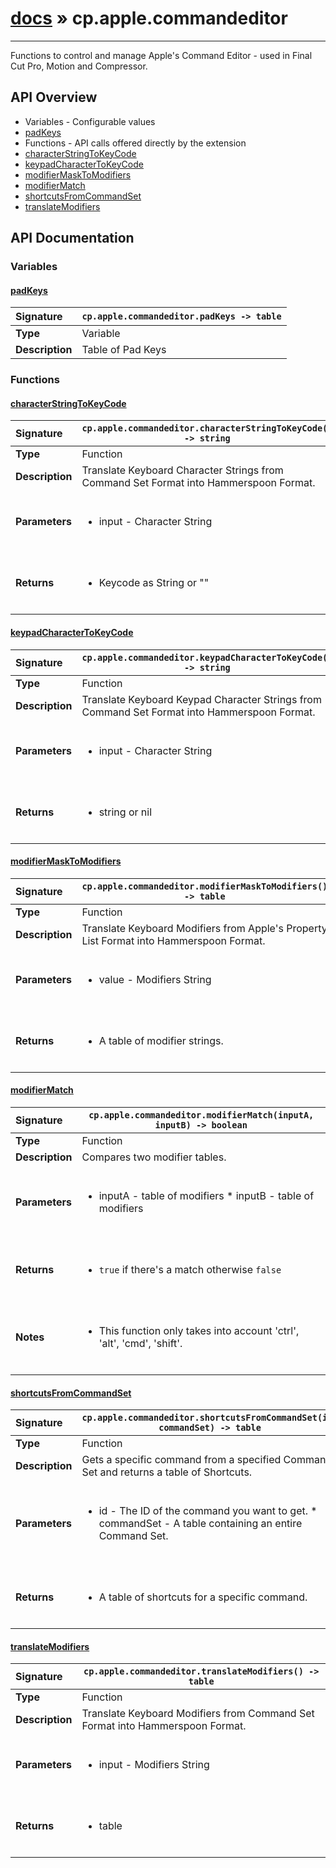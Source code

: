 # [docs](index.md) » cp.apple.commandeditor
---

Functions to control and manage Apple's Command Editor - used in Final Cut Pro,
Motion and Compressor.

## API Overview
* Variables - Configurable values
 * [padKeys](#padkeys)
* Functions - API calls offered directly by the extension
 * [characterStringToKeyCode](#characterstringtokeycode)
 * [keypadCharacterToKeyCode](#keypadcharactertokeycode)
 * [modifierMaskToModifiers](#modifiermasktomodifiers)
 * [modifierMatch](#modifiermatch)
 * [shortcutsFromCommandSet](#shortcutsfromcommandset)
 * [translateModifiers](#translatemodifiers)

## API Documentation

### Variables

#### [padKeys](#padkeys)
| <span style="float: left;">**Signature**</span> | <span style="float: left;">`cp.apple.commandeditor.padKeys -> table` </span>                                                          |
| -----------------------------------------------------|---------------------------------------------------------------------------------------------------------|
| **Type**                                             | Variable                                                                                         |
| **Description**                                      | Table of Pad Keys                                                                                         |

### Functions

#### [characterStringToKeyCode](#characterstringtokeycode)
| <span style="float: left;">**Signature**</span> | <span style="float: left;">`cp.apple.commandeditor.characterStringToKeyCode() -> string` </span>                                                          |
| -----------------------------------------------------|---------------------------------------------------------------------------------------------------------|
| **Type**                                             | Function                                                                                         |
| **Description**                                      | Translate Keyboard Character Strings from Command Set Format into Hammerspoon Format.                                                                                         |
| **Parameters**                                       | <ul><br /><li>input - Character String</li><br /></ul>                                        |
| **Returns**                                          | <ul><br /><li>Keycode as String or ""</li><br /></ul>                                           |

#### [keypadCharacterToKeyCode](#keypadcharactertokeycode)
| <span style="float: left;">**Signature**</span> | <span style="float: left;">`cp.apple.commandeditor.keypadCharacterToKeyCode() -> string` </span>                                                          |
| -----------------------------------------------------|---------------------------------------------------------------------------------------------------------|
| **Type**                                             | Function                                                                                         |
| **Description**                                      | Translate Keyboard Keypad Character Strings from Command Set Format into Hammerspoon Format.                                                                                         |
| **Parameters**                                       | <ul><br /><li>input - Character String</li><br /></ul>                                        |
| **Returns**                                          | <ul><br /><li>string or nil</li><br /></ul>                                           |

#### [modifierMaskToModifiers](#modifiermasktomodifiers)
| <span style="float: left;">**Signature**</span> | <span style="float: left;">`cp.apple.commandeditor.modifierMaskToModifiers() -> table` </span>                                                          |
| -----------------------------------------------------|---------------------------------------------------------------------------------------------------------|
| **Type**                                             | Function                                                                                         |
| **Description**                                      | Translate Keyboard Modifiers from Apple's Property List Format into Hammerspoon Format.                                                                                         |
| **Parameters**                                       | <ul><br /><li>value - Modifiers String</li><br /></ul>                                        |
| **Returns**                                          | <ul><br /><li>A table of modifier strings.</li><br /></ul>                                           |

#### [modifierMatch](#modifiermatch)
| <span style="float: left;">**Signature**</span> | <span style="float: left;">`cp.apple.commandeditor.modifierMatch(inputA, inputB) -> boolean` </span>                                                          |
| -----------------------------------------------------|---------------------------------------------------------------------------------------------------------|
| **Type**                                             | Function                                                                                         |
| **Description**                                      | Compares two modifier tables.                                                                                         |
| **Parameters**                                       | <ul><br /><li>inputA - table of modifiers * inputB - table of modifiers</li><br /></ul>                                        |
| **Returns**                                          | <ul><br /><li><code>true</code> if there's a match otherwise <code>false</code></li><br /></ul>                                           |
| **Notes**                                            | <ul><br /><li>This function only takes into account 'ctrl', 'alt', 'cmd', 'shift'.</li><br /></ul>                                             |

#### [shortcutsFromCommandSet](#shortcutsfromcommandset)
| <span style="float: left;">**Signature**</span> | <span style="float: left;">`cp.apple.commandeditor.shortcutsFromCommandSet(id, commandSet) -> table` </span>                                                          |
| -----------------------------------------------------|---------------------------------------------------------------------------------------------------------|
| **Type**                                             | Function                                                                                         |
| **Description**                                      | Gets a specific command from a specified Command Set and returns a table of Shortcuts.                                                                                         |
| **Parameters**                                       | <ul><br /><li>id - The ID of the command you want to get. * commandSet - A table containing an entire Command Set.</li><br /></ul>                                        |
| **Returns**                                          | <ul><br /><li>A table of shortcuts for a specific command.</li><br /></ul>                                           |

#### [translateModifiers](#translatemodifiers)
| <span style="float: left;">**Signature**</span> | <span style="float: left;">`cp.apple.commandeditor.translateModifiers() -> table` </span>                                                          |
| -----------------------------------------------------|---------------------------------------------------------------------------------------------------------|
| **Type**                                             | Function                                                                                         |
| **Description**                                      | Translate Keyboard Modifiers from Command Set Format into Hammerspoon Format.                                                                                         |
| **Parameters**                                       | <ul><br /><li>input - Modifiers String</li><br /></ul>                                        |
| **Returns**                                          | <ul><br /><li>table</li><br /></ul>                                           |

